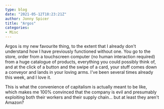 ```yaml
---
type: blog
date: "2021-05-12T18:23:21Z"
author: Jonny Spicer
title: "Argos"
categories:
- Misc
---
```

Argos is my new favourite thing, to the extent that I already don't understand how
I have previously functioned without one. You go to the store, order from a
touchscreen computer (no human interaction required) from a huge catalogue of products,
everything you could possibly think of, and at the click of a button and the swipe of
a card, your stuff comes down a conveyor and lands in your loving arms. I've been
several times already this week, and I love it.

This is what the convenience of capitalism is actually meant to be like, which makes
me 100% convinced that the company is evil and presumably exploiting both their
workers and their supply chain... but at least they aren't Amazon?
